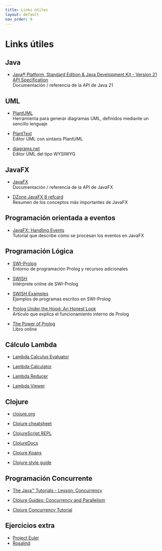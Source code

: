 ```yaml
---
title: Links útiles
layout: default
nav_order: 9
---
```


# Links útiles

## Java

* [Java® Platform, Standard Edition & Java Development Kit - Version 21 API Specification](https://docs.oracle.com/en/java/javase/21/docs/api/index.html)
  <br>Documentación / referencia de la API de Java 21

## UML

* [PlantUML](https://plantuml.com/)
  <br>Herramienta para generar diagramas UML, definidos mediante un sencillo lenguaje

* [PlantText](https://www.planttext.com/)
  <br>Editor UML con sintaxis PlantUML

* [diagrams.net](https://www.diagrams.net/index.html)
  <br>Editor UML del tipo WYSIWYG

## JavaFX

* [JavaFX](https://openjfx.io/)
  <br>Documentación / referencia de la API de JavaFX

* [DZone JavaFX 8 refcard](https://enos.itcollege.ee/~jpoial/java/naited/refcard-javafx.pdf)
  <br>Resumen de los conceptos más importantes de JavaFX

## Programación orientada a eventos

* [JavaFX: Handling Events](https://docs.oracle.com/javase/8/javafx/events-tutorial/events.htm)
  <br>Tutorial que describe cómo se procesan los eventos en JavaFX

## Programación Lógica

* [SWI-Prolog](https://www.swi-prolog.org/)
  <br>Entorno de programación Prolog y recursos adicionales

* [SWISH](https://swish.swi-prolog.org/)
  <br>Intérprete online de SWI-Prolog

* [SWISH Examples](https://swish.swi-prolog.org/example/examples.swinb)
  <br>Ejemplos de programas escritos en SWI-Prolog

* [Prolog Under the Hood: An Honest Look](http://www.amzi.com/articles/prolog_under_the_hood.htm)
  <br>Artículo que explica el funcionamiento interno de Prolog

* [The Power of Prolog](https://www.metalevel.at/prolog)
  <br>Libro online

## Cálculo Lambda

* [Lambda Calculus Evaluator](https://kdlcj.gitlab.io/lambda/)

* [Lambda Calculator](http://www.cburch.com/dev/lambda/index.html)

* [Lambda Reducer](https://www.math.cmu.edu/~wgunther/lamred.html)

* [Lambda Viewer](http://projectultimatum.org/cgi-bin/lambda)

## Clojure

* [clojure.org](https://clojure.org/)

* [Clojure cheatsheet](https://clojure.org/api/cheatsheet)

* [ClojureScript REPL](https://clojurescript.io/)

* [ClojureDocs](https://clojuredocs.org/)

* [Clojure Koans](http://clojurekoans.com/)

* [Clojure style guide](https://github.com/bbatsov/clojure-style-guide)

## Programación Concurrente

* [The Java™ Tutorials - Lesson: Concurrency](https://docs.oracle.com/javase/tutorial/essential/concurrency/index.html)

* [Clojure Guides: Concurrency and Parallelism](https://clojure-doc.org/articles/language/concurrency_and_parallelism/)

* [Clojure Concurrency Tutorial](https://ericnormand.me/guide/clojure-concurrency)

## Ejercicios extra

* [Project Euler](https://projecteuler.net/archives)
* [Rosalind](https://rosalind.info/problems/list-view/?location=algorithmic-heights)
